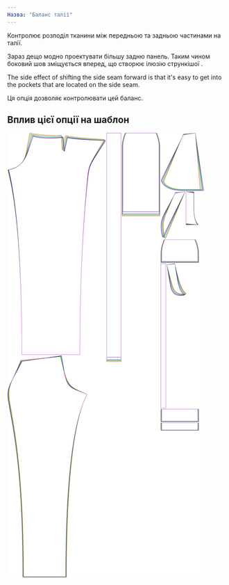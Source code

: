 ```yaml
---
Назва: "Баланс талії"
---
```


Контролює розподіл тканини між передньою та задньою частинами на талії.

Зараз дещо модно проектувати більшу задню панель. Таким чином боковий шов зміщується вперед, що створює ілюзію стрункішої .

The side effect of shifting the side seam forward is that it's easy to get into the pockets that are located on the side seam.

Ця опція дозволяє контролювати цей баланс.

## Вплив цієї опції на шаблон

![На цьому зображенні показано вплив цієї опції шляхом накладання декількох варіантів, які мають різне значення для цієї опції](charlie_waistbalance_sample.svg "Вплив цієї опції на шаблон")
